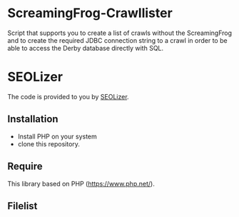 # ScreamingFrog-Crawllister
Script that supports you to create a list of crawls without the ScreamingFrog and to create the required JDBC connection string to a crawl in order to be able to access the Derby database directly with SQL.

# SEOLizer
The code is provided to you by [SEOLizer](https://www.seolizer.de).

## Installation
- Install PHP on your system
- clone this repository.

## Require
This library based on PHP (https://www.php.net/).

## Filelist
